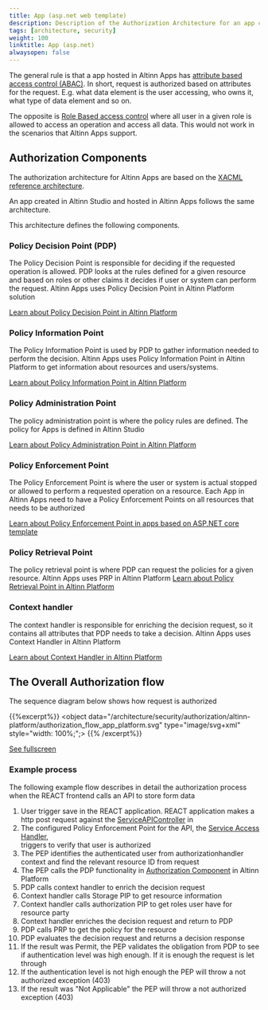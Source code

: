 ```yaml
---
title: App (asp.net web template)
description: Description of the Authorization Architecture for an app created in Altinn Studio following the standard Asp.Net Core web application template created for Altinn Apps
tags: [architecture, security]
weight: 100
linktitle: App (asp.net)
alwaysopen: false
---
```


The general rule is that a app hosted in Altinn Apps has [attribute based access control (ABAC)](https://en.wikipedia.org/wiki/Attribute-based_access_control).
In short, request is authorized based on attributes for the request. E.g. what data element is the user accessing, who owns it, 
what type of data element and so on.

The opposite is [Role Based access control](https://en.wikipedia.org/wiki/Role-based_access_control) where all user in a given role
is allowed to access an operation and access all data. This would not work in the scenarios that Altinn Apps support.

## Authorization Components
The authorization architecture for Altinn Apps are based on the 
[XACML reference architecture](https://en.wikipedia.org/wiki/XACML).

An app created in Altinn Studio and hosted in Altinn Apps follows the same architecture.

This architecture defines the following components.

### Policy Decision Point (PDP)
The Policy Decision Point is responsible for deciding if the requested operation is allowed.
PDP looks at the rules defined for a given resource and based on roles or other claims it decides if
user or system can perform the request. Altinn Apps uses Policy Decision Point in Altinn Platform solution

[Learn about Policy Decision Point in Altinn Platform](/../altinn-platform/pdp)

### Policy Information Point
The Policy Information Point is used by PDP to gather information needed to perform the decision.
Altinn Apps uses Policy Information Point in Altinn Platform to get information about resources and users/systems.

[Learn about Policy Information Point in Altinn Platform](../altinn-platform/pip)

### Policy Administration Point
The policy administration point is where the policy rules are defined. 
The policy for Apps is defined in Altinn Studio

[Learn about Policy Administration Point in Altinn Platform](../altinn-platform/pap)

### Policy Enforcement Point
The Policy Enforcement Point is where the user or system is actual stopped or allowed to perform a requested operation
on a resource. Each App in Altinn Apps need to have a Policy Enforcement Points on all resources that needs to be authorized

[Learn about Policy Enforcement Point in apps based on ASP.NET core template](pep)


### Policy Retrieval Point
The policy retrieval point is where PDP can request the policies for a given
resource. Altinn Apps uses PRP in Altinn Platform
[Learn about Policy Retrieval Point in Altinn Platform](../altinn-platform/prp)


### Context handler
The context handler is responsible for enriching the decision request, so 
it contains all attributes that PDP needs to take a decision.
 Altinn Apps uses Context Handler in Altinn Platform

[Learn about Context Handler in Altinn Platform](../altinn-platform/contexthandler)

## The Overall Authorization flow
The sequence diagram below shows how request is authorized

{{%excerpt%}}
<object data="/architecture/security/authorization/altinn-platform/authorization_flow_app_platform.svg" type="image/svg+xml" style="width: 100%;";></object>
{{% /excerpt%}}

[See fullscreen](/architecture/security/authorization/altinn-platform/authorization_flow_app_platform.svg)
### Example process

The following example flow describes in detail the authorization process when the REACT frontend calls an API to store form data

1. User trigger save in the REACT application. REACT application makes a http post request against the 
[ServiceAPIController](https://github.com/Altinn/altinn-studio/blob/master/src/AltinnCore/Runtime/Controllers/ServiceAPIController.css) in 
2. The configured Policy Enforcement Point for the API, the [Service Access Handler](https://github.com/Altinn/altinn-studio/blob/master/src/AltinnCore/Runtime/Authorization/ServiceAccessHandler.cs),  
triggers to verify that user is authorized
3. The PEP identifies the authenticated user from authorizationhandler context and find the relevant resource ID from request
4. The PEP calls the PDP functionality in [Authorization Component](/solutions/altinn-platform/authorization/) in Altinn Platform
5. PDP calls context handler to enrich the decision request
6. Context handler calls Storage PIP to get resource information
7. Context handler calls authorization PIP to get roles user have for resource party
8. Context handler enriches the decision request and return to PDP
9. PDP calls PRP to get the policy for the resource
10. PDP evaluates the decision request and returns a decision response
11. If the result was Permit, the PEP validates the obligation from PDP to see if authentication level was high enough. 
If it is enough the request is let through
12. If the authentication level is not high enough the PEP will throw a not authorized exception (403)
13. If the result was "Not Applicable" the PEP will throw  a not authorized exception (403)
